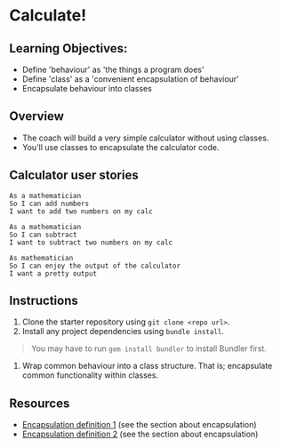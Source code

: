 # Calculate!

## Learning Objectives:

- Define 'behaviour' as 'the things a program does'
- Define 'class' as a 'convenient encapsulation of behaviour'
- Encapsulate behaviour into classes

## Overview

* The coach will build a very simple calculator without using classes.
* You'll use classes to encapsulate the calculator code.

## Calculator user stories

```
As a mathematician
So I can add numbers
I want to add two numbers on my calc
```

```
As a mathematician
So I can subtract
I want to subtract two numbers on my calc
```

```
As mathematician
So I can enjoy the output of the calculator
I want a pretty output
```

## Instructions

1. Clone the starter repository using `git clone <repo url>`.
1. Install any project dependencies using `bundle install`.

> You may have to run `gem install bundler` to install Bundler first.

1. Wrap common behaviour into a class structure. That is; encapsulate common functionality within classes.

## Resources

* [Encapsulation definition 1](http://roboprog010.github.io/posts/technical/week5.html) (see the section about encapsulation)
* [Encapsulation definition 2](https://devblast.com/b/ruby-inheritance-encapsulation-polymorphism) (see the section about encapsulation)
